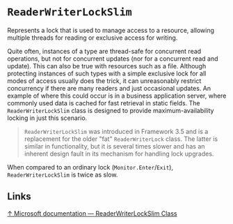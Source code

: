 # `ReaderWriterLockSlim`

Represents a lock that is used to manage access to a resource, allowing multiple threads for reading or exclusive access for writing.

Quite often, instances of a type are thread-safe for concurrent read operations, but not for concurrent updates (nor for a concurrent read and update). This can also be true with resources such as a file. Although protecting instances of such types with a simple exclusive lock for all modes of access usually does the trick, it can unreasonably restrict concurrency if there are many readers and just occasional updates. An example of where this could occur is in a business application server, where commonly used data is cached for fast retrieval in static fields. The `ReaderWriterLockSlim` class is designed to provide maximum-availability locking in just this scenario.

> `ReaderWriterLockSlim` was introduced in Framework 3.5 and is a replacement for the older "fat" `ReaderWriterLock` class. The latter is similar in functionality, but it is several times slower and has an inherent design fault in its mechanism for handling lock upgrades.

When compared to an ordinary lock (`Monitor.Enter`/`Exit`), `ReaderWriterLockSlim` is twice as slow.

## Links

[↑ Microsoft documentation — ReaderWriterLockSlim Class](https://docs.microsoft.com/en-us/dotnet/api/system.threading.readerwriterlockslim)
